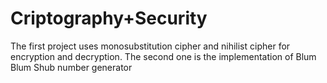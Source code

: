 # Criptography+Security
The first project uses monosubstitution cipher and nihilist cipher for encryption and decryption.
The second one is the implementation of Blum Blum Shub number generator
